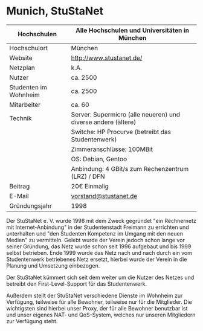 # Munich, StuStaNet

Hochschulen            | Alle Hochschulen und Universitäten in München
-----------------------|---------------------------------------------------------------
Hochschulort           | München
Website                | <http://www.stustanet.de/>
Netzplan               | k.A.
Nutzer                 | ca. 2500
Studenten im Wohnheim  | ca. 2500
Mitarbeiter            | ca. 60
Technik                | Server: Supermicro (alle neueren) und diverse andere (ältere)
                       | Switche: HP Procurve (betreibt das Studentenwerk)
                       | Zimmeranschlüsse: 100MBit
                       | OS: Debian, Gentoo
                       | Anbindung: 4 GBit/s zum Rechenzentrum (LRZ) / DFN
Beitrag                | 20€ Einmalig
E-Mail                 | <vorstand@stustanet.de>
Gründungsjahr          | 1998

Der StuStaNet e. V. wurde 1998 mit dem Zweck gegründet \"ein Rechnernetz
mit Internet-Anbindung\" in der Studentenstadt Freimann zu errichten und
unterhalten und \"den Studenten Kompetenz im Umgang mit den neuen
Medien\" zu vermitteln. Gelebt wurde der Verein jedoch schon lange vor
seiner Gründung, das Netz wurde schon seit 1996 aufgebaut und bis 1999
selbst betrieben. Ende 1999 wurde das Netz nach und nach durch ein vom
Studentenwerk betriebenes Netz ersetzt, hierbei wurde der Verein in die
Planung und Umsetzung einbezogen.

Der StuStaNet kümmert sich seit dem weiter um die Nutzer des Netzes und
betreibt den First-Level-Support für das Studentenwerk.

Außerdem stellt der StuStaNet verschiedene Dienste im Wohnheim zur
Verfügung, teilweise für alle Bewohner, teilweise nur für die
Mitglieder. Die wichtigsten sind hierbei unser Proxy, der für alle
Bewohner benutzbar ist und unser eigenes NAT- und QoS-System, welches
nur unseren Mitgliedern zur Verfügung steht.

